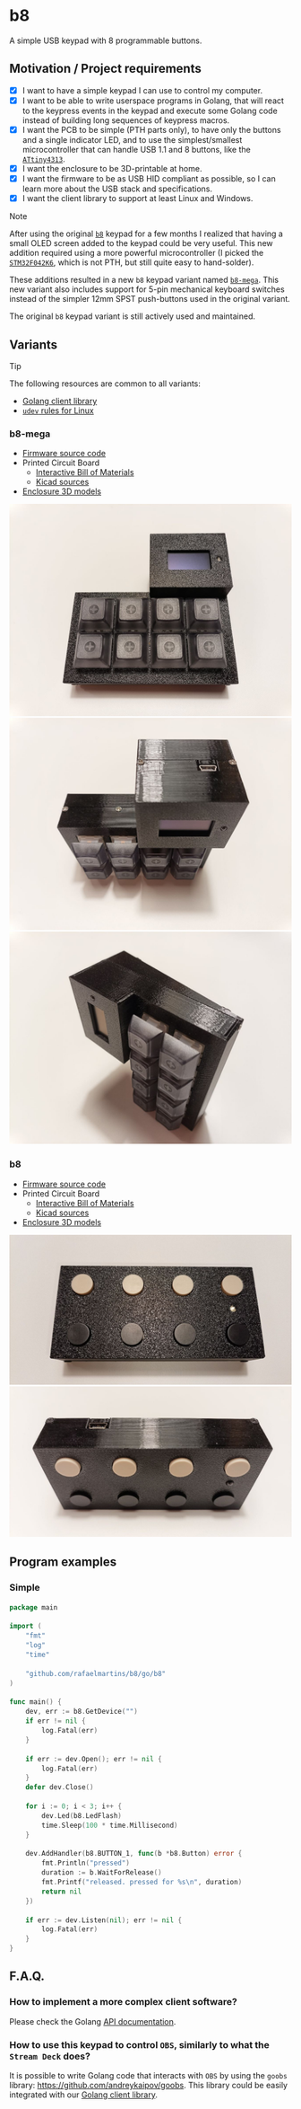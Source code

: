 # b8

A simple USB keypad with 8 programmable buttons.


## Motivation / Project requirements

- [x] I want to have a simple keypad I can use to control my computer.
- [x] I want to be able to write userspace programs in Golang, that will react to the keypress events in the keypad and execute some Golang code instead of building long sequences of keypress macros.
- [x] I want the PCB to be simple (PTH parts only), to have only the buttons and a single indicator LED, and to use the simplest/smallest microcontroller that can handle USB 1.1 and 8 buttons, like the [`ATtiny4313`](https://www.microchip.com/en-us/product/attiny4313).
- [x] I want the enclosure to be 3D-printable at home.
- [x] I want the firmware to be as USB HID compliant as possible, so I can learn more about the USB stack and specifications.
- [x] I want the client library to support at least Linux and Windows.

> [!NOTE]
> After using the original [`b8`](#b8) keypad for a few months I realized that having a small OLED screen added to the keypad could be very useful. This new addition required using a more powerful microcontroller (I picked the [`STM32F042K6`](https://www.st.com/en/microcontrollers-microprocessors/stm32f042k6.html), which is not PTH, but still quite easy to hand-solder).
>
> These additions resulted in a new `b8` keypad variant named [`b8-mega`](#b8-mega). This new variant also includes support for 5-pin mechanical keyboard switches instead of the simpler 12mm SPST push-buttons used in the original variant.
>
> The original `b8` keypad variant is still actively used and maintained.


## Variants

> [!TIP]
> The following resources are common to all variants:
>
> - [Golang client library](./go/b8/)
> - [`udev` rules for Linux](./share/udev/)


### b8-mega

- [Firmware source code](./firmware/b8-mega/)
- Printed Circuit Board
  - [Interactive Bill of Materials](https://rafaelmartins.github.io/b8/ibom/b8-mega.html)
  - [Kicad sources](./pcb/b8-mega/)
- [Enclosure 3D models](./3d-models/b8-mega/)

![b8-mega Front](./share/images/b8-mega/front.jpg)
![b8-mega Top](./share/images/b8-mega/top.jpg)
![b8-mega Side](./share/images/b8-mega/side.jpg)


### b8

- [Firmware source code](./firmware/b8/)
- Printed Circuit Board
  - [Interactive Bill of Materials](https://rafaelmartins.github.io/b8/ibom/b8.html)
  - [Kicad sources](./pcb/b8/)
- [Enclosure 3D models](./3d-models/b8/)

![b8 Front](./share/images/b8/front.jpg)
![b8 Top](./share/images/b8/top.jpg)


## Program examples

### Simple

```go
package main

import (
	"fmt"
	"log"
	"time"

	"github.com/rafaelmartins/b8/go/b8"
)

func main() {
	dev, err := b8.GetDevice("")
	if err != nil {
		log.Fatal(err)
	}

	if err := dev.Open(); err != nil {
		log.Fatal(err)
	}
	defer dev.Close()

	for i := 0; i < 3; i++ {
		dev.Led(b8.LedFlash)
		time.Sleep(100 * time.Millisecond)
	}

	dev.AddHandler(b8.BUTTON_1, func(b *b8.Button) error {
		fmt.Println("pressed")
		duration := b.WaitForRelease()
		fmt.Printf("released. pressed for %s\n", duration)
		return nil
	})

	if err := dev.Listen(nil); err != nil {
		log.Fatal(err)
	}
}
```


## F.A.Q.

### How to implement a more complex client software?

Please check the Golang [API documentation](https://pkg.go.dev/github.com/rafaelmartins/b8/go/b8).

### How to use this keypad to control `OBS`, similarly to what the `Stream Deck` does?

It is possible to write Golang code that interacts with `OBS` by using the `goobs` library: https://github.com/andreykaipov/goobs. This library could be easily integrated with our [Golang client library](./go/b8/).
